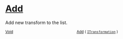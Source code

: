 # [Add](./ParallelTransformPipeline-100663504.md)

Add new transform to the list.

<sub>[Void](https://docs.microsoft.com/en-us/dotnet/api/System.Void)</sub><img width=200/><sub>[Add](./ParallelTransformPipeline-100663504.md) ( [`ITransformation`](./../../ITransformation.md) )</sub><br>


